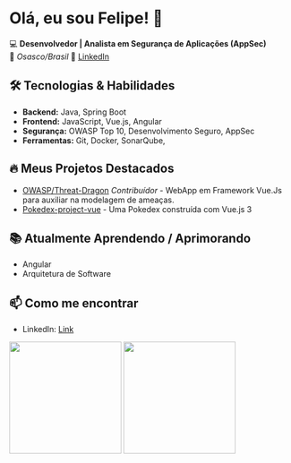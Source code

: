 # Olá, eu sou Felipe! 👋  

💻 **Desenvolvedor | Analista em Segurança de Aplicações (AppSec)**  
📍 *Osasco/Brasil*
📧 [LinkedIn](https://www.linkedin.com/in/felipe-costacurta-paruce/)

## 🛠️ Tecnologias & Habilidades  

- **Backend:** Java, Spring Boot  
- **Frontend:** JavaScript, Vue.js, Angular  
- **Segurança:** OWASP Top 10, Desenvolvimento Seguro, AppSec  
- **Ferramentas:** Git, Docker, SonarQube, 

## 🔥 Meus Projetos Destacados  

- [OWASP/Threat-Dragon](https://github.com/OWASP/threat-dragon) *Contribuídor* - WebApp em Framework Vue.Js para auxiliar na modelagem de ameaças.
- [Pokedex-project-vue](https://github.com/fparuce/pokedex-project-vue) - Uma Pokedex construída com Vue.js 3

## 📚 Atualmente Aprendendo / Aprimorando  

- Angular
- Arquitetura de Software 

## 📫 Como me encontrar  

- LinkedIn: [Link](https://www.linkedin.com/in/felipe-costacurta-paruce/)


<div>
          <img height=200 align="center" src="https://github-readme-stats.vercel.app/api?username=fparuce&show_icons=true&theme=gotham&include_all_commits=true" />  
          <img height=200 align="center" src="https://github-readme-stats.vercel.app/api/top-langs/?username=fparuce&layout=compact&theme=gotham" />
</div>
